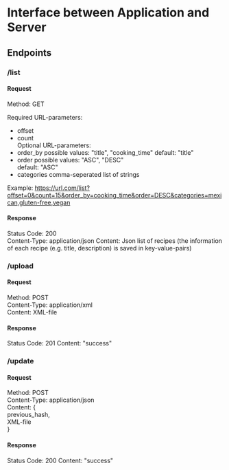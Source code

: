 # Interface between Application and Server
## Endpoints
### /list
#### Request  
Method: GET  

Required URL-parameters:  
- offset
- count  
Optional URL-parameters:
- order_by
    possible values: "title", "cooking_time"
    default: "title" 
- order
      possible values: "ASC", "DESC"  
      default: "ASC"
- categories
     comma-seperated list of strings

Example:
https://url.com/list?offset=0&count=15&order_by=cooking_time&order=DESC&categories=mexican,gluten-free,vegan


#### Response
Status Code: 200  
Content-Type: application/json
Content: Json list of recipes (the information of each recipe (e.g. title, description) is saved in key-value-pairs)  

### /upload
#### Request  
Method: POST  
Content-Type: application/xml  
Content: XML-file  

#### Response
Status Code: 201
Content: "success"

### /update
#### Request  
Method: POST  
Content-Type: application/json  
Content: {  
previous_hash,  
XML-file  
}

#### Response
Status Code: 200
Content: "success"
